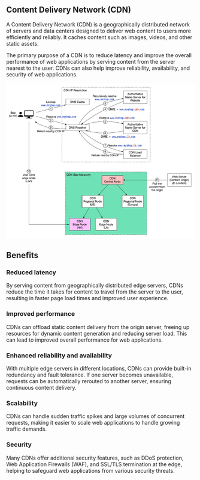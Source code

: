 ## Content Delivery Network (CDN)

A Content Delivery Network (CDN) is a geographically distributed network of servers and data centers designed to deliver web content to users more efficiently and reliably. It caches content such as images, videos, and other static assets.

The primary purpose of a CDN is to reduce latency and improve the overall performance of web applications by serving content from the server nearest to the user. CDNs can also help improve reliability, availability, and security of web applications.

<img src="../assets/CDN.png">

## Benefits

### Reduced latency

By serving content from geographically distributed edge servers, CDNs reduce the time it takes for content to travel from the server to the user, resulting in faster page load times and improved user experience.

### Improved performance

CDNs can offload static content delivery from the origin server, freeing up resources for dynamic content generation and reducing server load. This can lead to improved overall performance for web applications.

### Enhanced reliability and availability

With multiple edge servers in different locations, CDNs can provide built-in redundancy and fault tolerance. If one server becomes unavailable, requests can be automatically rerouted to another server, ensuring continuous content delivery.

### Scalability

CDNs can handle sudden traffic spikes and large volumes of concurrent requests, making it easier to scale web applications to handle growing traffic demands.

### Security

Many CDNs offer additional security features, such as DDoS protection, Web Application Firewalls (WAF), and SSL/TLS termination at the edge, helping to safeguard web applications from various security threats.
